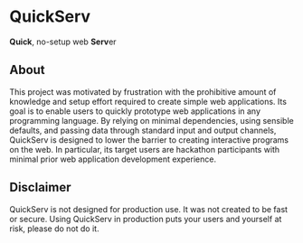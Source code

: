 # QuickServ

**Quick**, no-setup web **Serv**er


## About

This project was motivated by frustration with the prohibitive amount of knowledge and setup effort required to create simple web applications. Its goal is to enable users to quickly prototype web applications in any programming language. By relying on minimal dependencies, using sensible defaults, and passing data through standard input and output channels, QuickServ is designed to lower the barrier to creating interactive programs on the web. In particular, its target users are hackathon participants with minimal prior web application development experience.


## Disclaimer

QuickServ is not designed for production use. It was not created to be fast or secure. Using QuickServ in production puts your users and yourself at risk, please do not do it.
